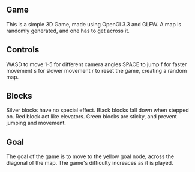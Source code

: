 ## Game

This is a simple 3D Game, made using OpenGl 3.3 and GLFW.
A map is randomly generated, and one has to get across it.

## Controls

WASD to move
1-5 for different camera angles
SPACE to jump
f for faster movement
s for slower movement
r to reset the game, creating a random map.
## Blocks

Silver blocks have no special effect.
Black blocks fall down when stepped on.
Red block act like elevators.
Green blocks are sticky, and prevent jumping and movement.

## Goal

The goal of the game is to move to the yellow goal node, across the diagonal of the map.
The game's difficulty increaces as it is played. 
